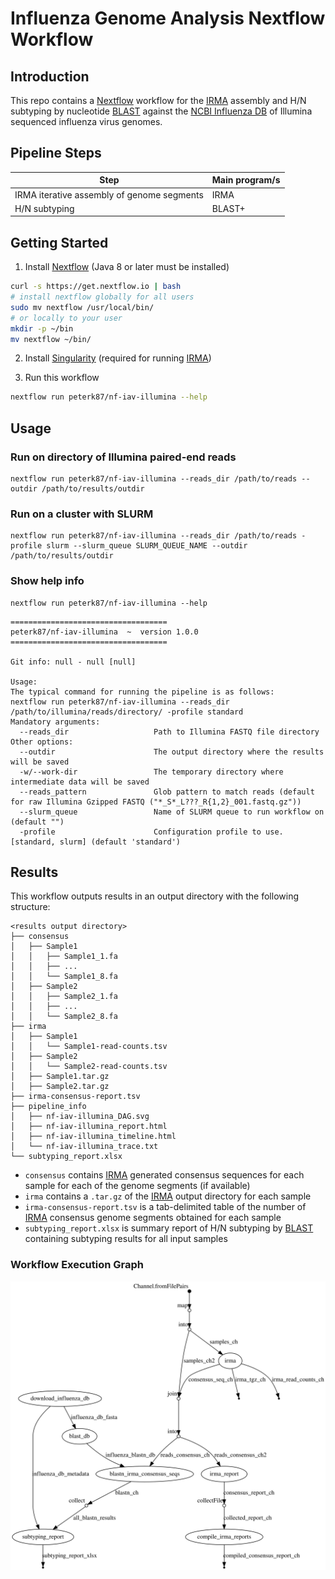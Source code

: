 # Influenza Genome Analysis Nextflow Workflow

## Introduction

This repo contains a [Nextflow] workflow for the [IRMA] assembly and H/N subtyping by nucleotide [BLAST] against the [NCBI Influenza DB] of Illumina sequenced influenza virus genomes.

## Pipeline Steps

| Step                                                | Main program/s                      |
|-----------------------------------------------------|-------------------------------------|
| IRMA iterative assembly of genome segments          | IRMA                                |
| H/N subtyping                                       | BLAST+                              |


## Getting Started

1. Install [Nextflow] (Java 8 or later must be installed)

```bash
curl -s https://get.nextflow.io | bash
# install nextflow globally for all users
sudo mv nextflow /usr/local/bin/
# or locally to your user
mkdir -p ~/bin
mv nextflow ~/bin/
```

2. Install [Singularity] (required for running [IRMA])

3. Run this workflow

```bash
nextflow run peterk87/nf-iav-illumina --help
```

## Usage

### Run on directory of Illumina paired-end reads

```
nextflow run peterk87/nf-iav-illumina --reads_dir /path/to/reads --outdir /path/to/results/outdir
```

### Run on a cluster with SLURM

```
nextflow run peterk87/nf-iav-illumina --reads_dir /path/to/reads -profile slurm --slurm_queue SLURM_QUEUE_NAME --outdir /path/to/results/outdir
```


### Show help info

```
nextflow run peterk87/nf-iav-illumina --help
```

```
===================================
peterk87/nf-iav-illumina  ~  version 1.0.0
===================================

Git info: null - null [null]

Usage:
The typical command for running the pipeline is as follows:
nextflow run peterk87/nf-iav-illumina --reads_dir /path/to/illumina/reads/directory/ -profile standard
Mandatory arguments:
  --reads_dir                   Path to Illumina FASTQ file directory
Other options:
  --outdir                      The output directory where the results will be saved
  -w/--work-dir                 The temporary directory where intermediate data will be saved
  --reads_pattern               Glob pattern to match reads (default for raw Illumina Gzipped FASTQ ("*_S*_L???_R{1,2}_001.fastq.gz"))
  --slurm_queue                 Name of SLURM queue to run workflow on (default "")
  -profile                      Configuration profile to use. [standard, slurm] (default 'standard')
```


## Results

This workflow outputs results in an output directory with the following structure:

```
<results output directory>
├── consensus
│   ├── Sample1
│   │   ├── Sample1_1.fa
│   │   ├── ...
│   │   └── Sample1_8.fa
│   ├── Sample2
│   │   ├── Sample2_1.fa
│   │   ├── ...
│   │   └── Sample2_8.fa
├── irma
│   ├── Sample1
│   │   └── Sample1-read-counts.tsv
│   ├── Sample2
│   │   └── Sample2-read-counts.tsv
│   ├── Sample1.tar.gz
│   ├── Sample2.tar.gz
├── irma-consensus-report.tsv
├── pipeline_info
│   ├── nf-iav-illumina_DAG.svg
│   ├── nf-iav-illumina_report.html
│   ├── nf-iav-illumina_timeline.html
│   └── nf-iav-illumina_trace.txt
└── subtyping_report.xlsx
```

- `consensus` contains [IRMA] generated consensus sequences for each sample for each of the genome segments (if available)
- `irma` contains a `.tar.gz` of the [IRMA] output directory for each sample
- `irma-consensus-report.tsv` is a tab-delimited table of the number of [IRMA] consensus genome segments obtained for each sample
- `subtyping_report.xlsx` is summary report of H/N subtyping by [BLAST] containing subtyping results for all input samples



### Workflow Execution Graph

![Workflow execution directed-acyclic graph](dag.svg)




[NCBI Influenza DB]: ftp://ftp.ncbi.nih.gov/genomes/INFLUENZA/
[BLAST]: https://blast.ncbi.nlm.nih.gov/Blast.cgi
[IRMA]: https://wonder.cdc.gov/amd/flu/irma/
[Nextflow]: https://www.nextflow.io/
[Singularity]: https://www.sylabs.io/guides/3.0/user-guide/quick_start.html#quick-installation-steps
